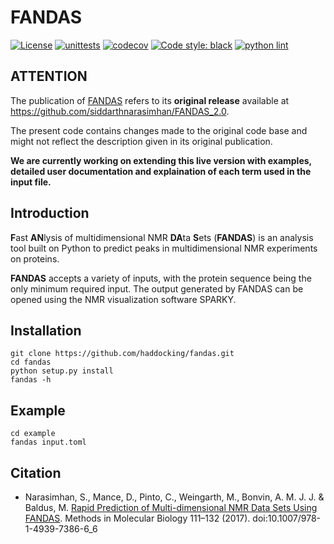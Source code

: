 # FANDAS

[![License](https://img.shields.io/badge/License-Apache_2.0-blue.svg)](https://opensource.org/licenses/Apache-2.0)
[![unittests](https://github.com/haddocking/fandas/actions/workflows/unittests.yml/badge.svg)](https://github.com/haddocking/fandas/actions/workflows/unittests.yml)
[![codecov](https://codecov.io/gh/haddocking/fandas/branch/main/graph/badge.svg?token=RKLO54L6RY)](https://codecov.io/gh/haddocking/fandas)
[![Code style: black](https://img.shields.io/badge/code%20style-black-000000.svg)](https://github.com/psf/black)
[![python lint](https://github.com/haddocking/fandas/actions/workflows/lint.yml/badge.svg)](https://github.com/haddocking/fandas/actions/workflows/lint.yml)

## ATTENTION

The publication of [FANDAS](https://doi.org/10.1007/978-1-4939-7386-6_6) refers to its **original release** available at https://github.com/siddarthnarasimhan/FANDAS_2.0.

The present code contains changes made to the original code base and might not reflect the description given in its original publication.

**We are currently working on extending this live version with examples, detailed user documentation and explaination of each term used in the input file.**

## Introduction

**F**ast **AN**lysis of multidimensional NMR **DA**ta **S**ets (**FANDAS**) is an analysis tool built on Python to predict peaks in multidimensional NMR experiments on proteins.

**FANDAS** accepts a variety of inputs, with the protein sequence being the only minimum required input. The output generated by FANDAS can be opened using the NMR visualization software SPARKY.

## Installation

```text
git clone https://github.com/haddocking/fandas.git
cd fandas
python setup.py install
fandas -h
```

## Example

```text
cd example
fandas input.toml
```



## Citation

* Narasimhan, S., Mance, D., Pinto, C., Weingarth, M., Bonvin, A. M. J. J. & Baldus, M. [Rapid Prediction of Multi-dimensional NMR Data Sets Using FANDAS](https://doi.org/10.1007/978-1-4939-7386-6_6). Methods in Molecular Biology 111–132 (2017). doi:10.1007/978-1-4939-7386-6_6
